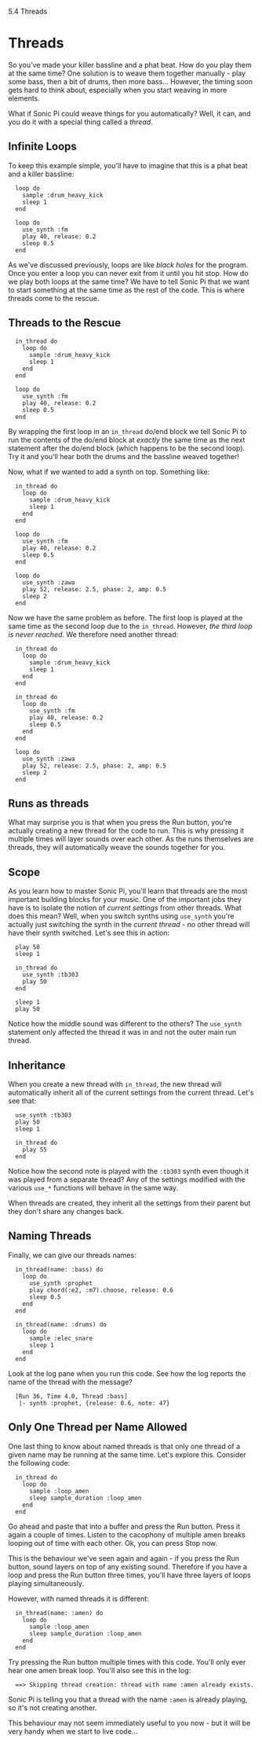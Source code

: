 5.4 Threads

# Threads

So you've made your killer bassline and a phat beat. How do you play
them at the same time? One solution is to weave them together manually -
play some bass, then a bit of drums, then more bass... However, the
timing soon gets hard to think about, especially when you start weaving
in more elements.

What if Sonic Pi could weave things for you automatically? Well, it can,
and you do it with a special thing called a *thread*.

## Infinite Loops

To keep this example simple, you'll have to imagine that this is a
phat beat and a killer bassline:

```
  loop do
    sample :drum_heavy_kick
    sleep 1
  end
  
  loop do
    use_synth :fm
    play 40, release: 0.2
    sleep 0.5
  end
```

As we've discussed previously, loops are like *black holes* for the
program. Once you enter a loop you can never exit from it until you hit
stop. How do we play both loops at the same time? We have to tell Sonic
Pi that we want to start something at the same time as the rest of the
code. This is where threads come to the rescue.

## Threads to the Rescue

```
  in_thread do
    loop do
      sample :drum_heavy_kick
      sleep 1
    end
  end
  
  loop do
    use_synth :fm
    play 40, release: 0.2
    sleep 0.5
  end
```

By wrapping the first loop in an `in_thread` do/end block we tell Sonic
Pi to run the contents of the do/end block at *exactly* the same time as
the next statement after the do/end block (which happens to be the
second loop). Try it and you'll hear both the drums and the bassline
weaved together!

Now, what if we wanted to add a synth on top. Something like:

```
  in_thread do
    loop do
      sample :drum_heavy_kick
      sleep 1
    end
  end
  
  loop do
    use_synth :fm
    play 40, release: 0.2
    sleep 0.5
  end
  
  loop do
    use_synth :zawa
    play 52, release: 2.5, phase: 2, amp: 0.5
    sleep 2
  end
```

Now we have the same problem as before. The first loop is played at the
same time as the second loop due to the `in_thread`. However, *the third
loop is never reached*. We therefore need another thread:

```
  in_thread do
    loop do
      sample :drum_heavy_kick
      sleep 1
    end
  end
  
  in_thread do
    loop do
      use_synth :fm
      play 40, release: 0.2
      sleep 0.5
    end
  end
  
  loop do
    use_synth :zawa
    play 52, release: 2.5, phase: 2, amp: 0.5
    sleep 2
  end
```

## Runs as threads

What may surprise you is that when you press the Run button, you're
actually creating a new thread for the code to run. This is why pressing
it multiple times will layer sounds over each other. As the runs
themselves are threads, they will automatically weave the sounds
together for you.

## Scope

As you learn how to master Sonic Pi, you'll learn that threads are the
most important building blocks for your music. One of the important jobs
they have is to isolate the notion of *current settings* from other
threads. What does this mean? Well, when you switch synths using
`use_synth` you're actually just switching the synth in the *current
thread* - no other thread will have their synth switched. Let's see this
in action:

```
  play 50
  sleep 1
  
  in_thread do
    use_synth :tb303
    play 50
  end
  
  sleep 1
  play 50
```

Notice how the middle sound was different to the others? The `use_synth`
statement only affected the thread it was in and not the outer main run
thread.

## Inheritance 

When you create a new thread with `in_thread`, the new thread will
automatically inherit all of the current settings from the current
thread. Let's see that:

```
  use_synth :tb303
  play 50
  sleep 1
  
  in_thread do
    play 55
  end
```

Notice how the second note is played with the `:tb303` synth even though
it was played from a separate thread? Any of the settings modified with
the various `use_*` functions will behave in the same way.

When threads are created, they inherit all the settings from their
parent but they don't share any changes back.

## Naming Threads

Finally, we can give our threads names:

```
  in_thread(name: :bass) do
    loop do
      use_synth :prophet
      play chord(:e2, :m7).choose, release: 0.6
      sleep 0.5
    end
  end
  
  in_thread(name: :drums) do
    loop do
      sample :elec_snare
      sleep 1
    end
  end
```

Look at the log pane when you run this code. See how the log reports the
name of the thread with the message?

```
  [Run 36, Time 4.0, Thread :bass]
   |- synth :prophet, {release: 0.6, note: 47}
```

## Only One Thread per Name Allowed

One last thing to know about named threads is that only one thread of
a given name may be running at the same time. Let's explore this.
Consider the following code:

```
  in_thread do
    loop do
      sample :loop_amen
      sleep sample_duration :loop_amen
    end
  end
```

Go ahead and paste that into a buffer and press the Run button. Press
it again a couple of times. Listen to the cacophony of multiple amen
breaks looping out of time with each other. Ok, you can press Stop now.

This is the behaviour we've seen again and again - if you press the Run
button, sound layers on top of any existing sound. Therefore if you have
a loop and press the Run button three times, you'll have three layers of
loops playing simultaneously.

However, with named threads it is different:

```
  in_thread(name: :amen) do
    loop do
      sample :loop_amen
      sleep sample_duration :loop_amen
    end
  end
```

Try pressing the Run button multiple times with this code. You'll only
ever hear one amen break loop. You'll also see this in the log:

```
  ==> Skipping thread creation: thread with name :amen already exists.
```

Sonic Pi is telling you that a thread with the name `:amen` is already
playing, so it's not creating another.

This behaviour may not seem immediately useful to you now - but it will
be very handy when we start to live code...
